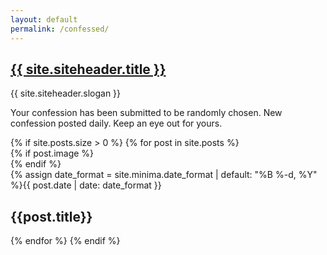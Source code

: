 ```yaml
---
layout: default
permalink: /confessed/
---
```


<div class="container">
  <section class="siteheader" data-aos="fade-up" data-aos-easing="ease-out-quad" data-aos-duration="700">
    <div class="siteheader__inner">
      <h1 class="siteheader__title"><a href="{{ site.url }}" title="Home">{{ site.siteheader.title }}</a></h1>
      <p class="siteheader__slogan">{{ site.siteheader.slogan }}</p>
      <div class="confessed__submitted">
        <p>Your confession has been submitted to be randomly chosen. New confession posted daily. Keep an eye out for yours.</p>
      </div>     
    </div>
  </section>
</div>

<div class="container">
  {% if site.posts.size > 0 %}
    {% for post in site.posts %}
    <div class="confession" data-aos="fade-up" data-aos-easing="ease-out-quad" data-aos-duration="800">
      {% if post.image %}
      <div class="confession__image-box">
        <a href="{{post.url | prepend: site.baseurl}}" class="confession__image" style="background-image: url({{site.baseurl}}{{post.image}})"></a>
      </div>
      {% endif %}
      <div class="confession__content">
        <div class="confession__meta">
          <span class="confession__date"><time datetime="{{ post.date | date_to_xmlschema }}">{% assign date_format = site.minima.date_format | default: "%B %-d, %Y" %}{{ post.date | date: date_format }}</time></span>
        </div>
        <h2 class="confession__title">{{post.title}}</h2>
      </div>
    </div>
    {% endfor %}
  {% endif %}
</div>
